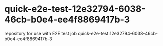# quick-e2e-test-12e32794-6038-46cb-b0e4-ee4f8869417b-3
repository for use with E2E test job quick-e2e-test:12e32794-6038-46cb-b0e4-ee4f8869417b-3
